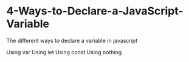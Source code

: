 # 4-Ways-to-Declare-a-JavaScript-Variable

The different ways to declare a variable in javascript

Using var
Using let
Using const
Using nothing
